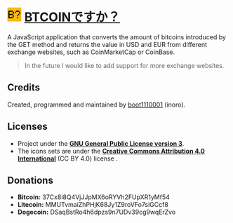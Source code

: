# ![](./public/img/logo1-32.png) [BTCOINですか？](http://bdk.rat.la/index.html)

A JavaScript application that converts the amount of bitcoins introduced by the GET method and returns the value in USD and EUR from different exchange websites, such as CoinMarketCap or CoinBase.

> In the future I would like to add support for more exchange websites.

## Credits

Created, programmed and maintained by [boot1110001](https://github.com/boot1110001) (inoro).

## Licenses

- Project under the __[GNU General Public License version 3](https://www.gnu.org/licenses/gpl.txt)__.
- The icons sets are under the __[Creative Commons Attribution 4.0 International](https://creativecommons.org/licenses/by/4.0/)__ (CC BY 4.0) license .

## Donations

- __Bitcoin:__ 37Cx8i8Q4VjJJpMX6oRYVh2FUpXR1yMf54
- __Litecoin:__ MMUTvmaiZhPHjK68Jy1Z9roVFo7siGCcf8
- __Dogecoin:__ DSaqBstRo4h6dpzs9n7UDv39cg9wqErZvo
